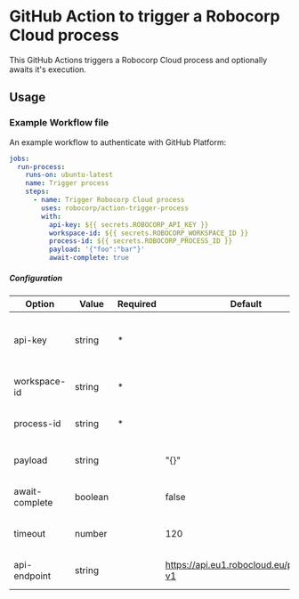 # GitHub Action to trigger a Robocorp Cloud process

This GitHub Actions triggers a Robocorp Cloud process and optionally awaits it's execution.

## Usage

### Example Workflow file

An example workflow to authenticate with GitHub Platform:

```yaml
jobs:
  run-process:
    runs-on: ubuntu-latest
    name: Trigger process
    steps:
      - name: Trigger Robocorp Cloud process
        uses: robocorp/action-trigger-process
        with:
          api-key: ${{ secrets.ROBOCORP_API_KEY }}
          workspace-id: ${{ secrets.ROBOCORP_WORKSPACE_ID }}
          process-id: ${{ secrets.ROBOCORP_PROCESS_ID }}
          payload: '{"foo":"bar"}'
          await-complete: true
```

##### Configuration

| Option         | Value   | Required | Default                                 | Description                                                            |
| -------------- | ------- | -------- | --------------------------------------- | ---------------------------------------------------------------------- |
| api-key        | string  | \*       |                                         | Workspace API key with `read_runs` and `trigger_processes` permissions |
| workspace-id   | string  | \*       |                                         | The target Robocorp Cloud workspace ID                                 |
| process-id     | string  | \*       |                                         | The target Robocorp Cloud process ID                                   |
| payload        | string  |          | "{}"                                    | Stringified JSON payload passed to process                             |
| await-complete | boolean |          | false                                   | Should the action await process completion                             |
| timeout        | number  |          | 120                                     | Process run await timeout in seconds                                   |
| api-endpoint   | string  |          | https://api.eu1.robocloud.eu/process-v1 | Robocorp workspace API endpoint                                        |
